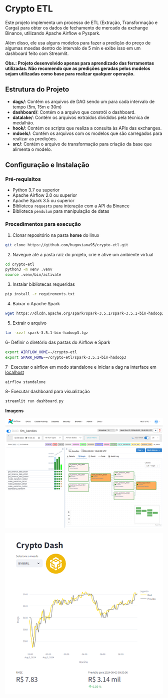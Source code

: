 
# Crypto ETL

Este projeto implementa um processo de ETL (Extração, Transformação e Carga) para obter os dados de fechamento de mercado da exchange Binance, utilizando Apache Airflow e Pyspark.

Além disso, ele usa alguns modelos para fazer a predição do preço de algumas moedas dentro do intervalo de 5 min e exibe isso em um dashboard feito com Streamlit.

**Obs.: Projeto desenvolvido apenas para aprendizado das ferramentas utilizadas. Não recomendo que as predições geradas pelos modelos sejam utilizadas como base para realizar qualquer operação.**

## Estrutura do Projeto

- **dags/**: Contém os arquivos de DAG sendo um para cada intervalo de tempo (5m, 15m e 30m)
- **dashboard/**: Contém o a arquivo que constrói o dashboard.
- **datalake/**: Contém os arquivos extraídos divididos pela técnica de medalhão.
- **hook/**: Contém os scripts que realiza a consulta às APIs das exchanges.
- **mdoels/**: Contém os arquivos com os modelos que são carregados para realizar as predições.
- **src/**: Contém o arquivo de transformação para criação da base que alimenta o modelo.

## Configuração e Instalação

### Pré-requisitos

- Python 3.7 ou superior
- Apache Airflow 2.0 ou superior
- Apache Spark 3.5 ou superior
- Biblioteca `requests` para interação com a API da Binance
- Biblioteca `pendulum` para manipulação de datas

### Procedimentos para execução

1. Clonar repositório na pasta **home** do linux<br>
```bash
git clone https://github.com/hugoviana95/crypto-etl.git
```

2. Navegue até a pasta raiz do projeto, crie e ative um ambiente virtual
```bash
cd crypto-etl
python3 -m venv .venv
source .venv/bin/activate
```

3. Instalar bibliotecas requeridas<br>
```bash
pip install -r requirements.txt
```

4. Baixar o Apache Spark<br>
``` bash
wget https://dlcdn.apache.org/spark/spark-3.5.1/spark-3.5.1-bin-hadoop3.tgz
```

5. Extrair o arquivo<br>
``` bash
tar -xvzf spark-3.5.1-bin-hadoop3.tgz
```

6- Definir o diretório das pastas do Airflow e Spark<br>
``` bash
export AIRFLOW_HOME=~/crypto-etl
export SPARK_HOME=~/crypto-etl/spark-3.5.1-bin-hadoop3
```

7- Executar o airflow em modo standalone e iniciar a dag na interface em [localhost](http://localhost:8080/)<br>
``` bash
airflow standalone
```

8- Executar dashboard para visualização
``` bash
streamlit run dashboard.py
```

**Imagens**

![alt text](image.png)

![alt text](image-3.png)
